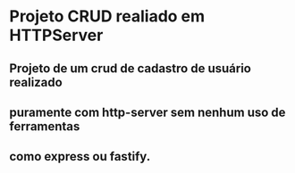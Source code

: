 # Projeto CRUD realiado em HTTPServer 

## Projeto de um crud de cadastro de usuário realizado 
## puramente com http-server sem nenhum uso de ferramentas 
## como express ou fastify. 